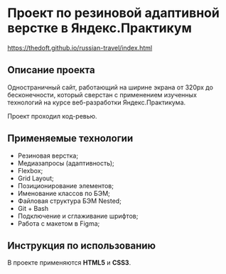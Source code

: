 # Проект по резиновой адаптивной верстке в Яндекс.Практикум

https://thedoft.github.io/russian-travel/index.html

## Описание проекта

Одностраничный сайт, работающий на ширине экрана от 320рх до бесконечности, который сверстан с применением изученных технологий на курсе веб-разработки Яндекс.Практикума.

Проект проходил код-ревью.

## Применяемые технологии

* Резиновая верстка;
* Медиазапросы (адаптивность);
* Flexbox;
* Grid Layout;
* Позиционирование элементов;
* Именование классов по БЭМ;
* Файловая структура БЭМ Nested;
* Git + Bash
* Подключение и сглаживание шрифтов;
* Работа с макетом в Figma;

## Инструкция по использованию

В проекте применяются __HTML5__ и __CSS3__.
